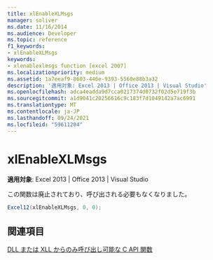 ```yaml
---
title: xlEnableXLMsgs
manager: soliver
ms.date: 11/16/2014
ms.audience: Developer
ms.topic: reference
f1_keywords:
- xlEnableXLMsgs
keywords:
- xlenablexlmsgs function [excel 2007]
ms.localizationpriority: medium
ms.assetid: 1a7eeaf9-8603-446e-9393-5560e88b3a32
description: '適用対象: Excel 2013 | Office 2013 | Visual Studio'
ms.openlocfilehash: adca4eadda9d7cca0217374d0732f02d5e719f3b
ms.sourcegitcommit: a1d9041c20256616c9c183f7d1049142a7ac6991
ms.translationtype: MT
ms.contentlocale: ja-JP
ms.lasthandoff: 09/24/2021
ms.locfileid: "59611204"
---
```

# <a name="xlenablexlmsgs"></a>xlEnableXLMsgs

 **適用対象**: Excel 2013 | Office 2013 | Visual Studio 
  
この関数は廃止されており、呼び出される必要もなくなりました。
  
```cs
Excel12(xlEnableXLMsgs, 0, 0);
```

## <a name="see-also"></a>関連項目



[DLL または XLL からのみ呼び出し可能な C API 関数](c-api-functions-that-can-be-called-only-from-a-dll-or-xll.md)

